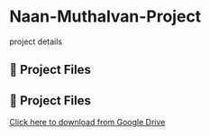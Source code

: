 # Naan-Muthalvan-Project
project details
## 📁 Project Files
## 📁 Project Files

[Click here to download from Google Drive](https://drive.google.com/file/d/1tsyVJ9YXZif7zDV3vm8Y-IBJUsde3qng/view?usp=drive_link)

